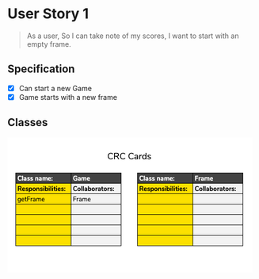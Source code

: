 # User Story 1

> As a user,
> So I can take note of my scores,
> I want to start with an empty frame.

## Specification

- [X] Can start a new Game
- [X] Game starts with a new frame

## Classes

![CRC](../images/us1-crc.png)